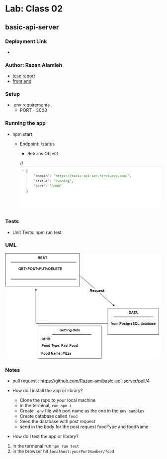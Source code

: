 
# Lab: Class 02

## basic-api-server

### Deployment Link
- 

### Author: Razan Alamleh
 - [tese report](https://github.com/Razan-am/basic-express-server/runs/3280579477?check_suite_focus=true)
 - [front end]()

### Setup
- .env requirements
  - PORT - 3000

### Running the app
- npm start
  - Endpoint: /status
    - Returns Object

    //![status](./images/status.PNG)


### Tests
- Unit Tests: npm run test

### UML
![status](/images/umll.png)

### Notes
- pull request : https://github.com/Razan-am/basic-api-server/pull/4
- How do I install the app or library?
  - Clone the repo to your local machine
  - in the terminal, `run npm i`
  - Create `.env` file with port name as the one in the `env samples` 
  - Create database called `food` 
  - Seed the database with post request 
  - send in the body for the post request foodType and foodName  

- How do I test the app or library?
1.  in the termenal run `npm run test`
2. in the browser hit `localhost:yourPortNumber/food`

